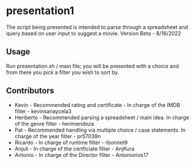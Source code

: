 # presentation1

The script being presented is intended to parse through a spreadsheet and query based on user input to suggest a movie.
Version Beta - 8/16/2022


## Usage

Run presentation.sh / main file; you will be presented with a choice and from there you pick a filter you wish to sort by.

## Contributors
* Kevin - Recommended rating and certificate - In charge of the IMDB filter - kevinsanaycela3
* Heriberto - Recommended parsing a spreadsheet / main idea. In charge of the genre filter - herimendoza
* Pat - Recommended handling via multiple choice / case statements. In charge of the year filter - pr57039n
* Ricardo - In charge of runtime filter - rbonnet9
* Anjuli -  In charge of the certficiate filter - AnjKura
* Antonio - In charge of the Director filter - Antoniorios17 

